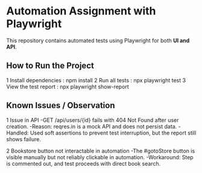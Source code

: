 # Automation Assignment with Playwright

This repository contains automated tests using Playwright for both **UI and API**.

## How to Run the Project
1 Install dependencies : npm install
2 Run all tests : npx playwright test
3 View the test report : npx playwright show-report

## Known Issues / Observation
1 Issue in API
-GET /api/users/{id} fails with 404 Not Found after user creation.
-Reason: reqres.in is a mock API and does not persist data.
-Handled: Used soft assertions to prevent test interruption, but the report still shows failure.

2 Bookstore button not interactable in automation
-The #gotoStore button is visible manually but not reliably clickable in automation.
-Workaround: Step is commented out, and test proceeds with direct book search.

